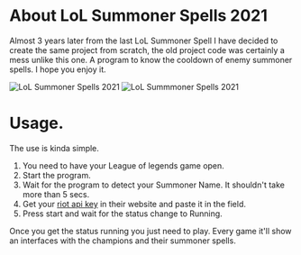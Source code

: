 # About LoL Summoner Spells 2021

Almost 3 years later from the last LoL Summoner Spell I have decided to create the same project from scratch, the old project code was certainly a mess unlike this one. A program to know the cooldown of enemy summoner spells. I hope you enjoy it.


![LoL Summoner Spells 2021](https://i.ibb.co/NVLWML9/index.png)
![LoL Summmoner Spells 2021](https://i.ibb.co/87sNb0J/Lo-L-Summoner-Spell-Timers.png)

# Usage.

The use is kinda simple.

1. You need to have your League of legends game open.
2. Start the program.
3. Wait for the program to detect your Summoner Name. It shouldn't take more than 5 secs.
4. Get your [riot api key](https://developer.riotgames.com/) in their website and paste it in the field.
5. Press start and wait for the status change to Running.

Once you get the status running you just need to play. Every game it'll show an interfaces with the champions and their summoner spells.



